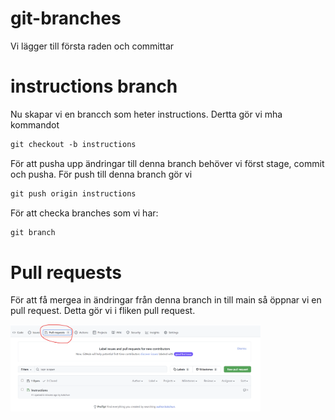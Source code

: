 # git-branches

Vi lägger till första raden och committar


# instructions branch

Nu skapar vi en brancch som heter instructions. Dertta gör vi mha kommandot

```md
git checkout -b instructions
```

För att pusha upp ändringar till denna branch behöver vi först stage, commit och pusha. För push till denna branch gör vi

```md
git push origin instructions
```

För att checka branches som vi har:

```md
git branch
```

# Pull requests

För att få mergea in ändringar från denna branch in till main så öppnar vi en pull request. Detta gör vi i fliken pull request. 

<img src="assets/pull_request.png" width = 400>